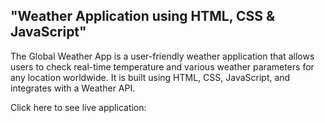 "Weather Application using HTML, CSS & JavaScript"
-----------------------------------------------------------------------------------------------------------------------------------------------------------------------
The Global Weather App is a user-friendly weather application that allows users to check real-time temperature and various weather parameters for any location worldwide. It is built using HTML, CSS, JavaScript, and integrates with a Weather API.

Click here to see live application:
